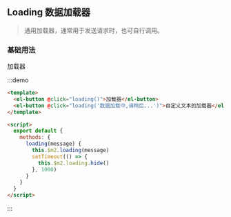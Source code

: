 ## Loading 数据加载器
> 通用加载器，通常用于发送请求时，也可自行调用。

### 基础用法

加载器

:::demo
```html
<template>
  <el-button @click="loading()">加载器</el-button>
  <el-button @click="loading('数据加载中,请稍后...')">自定义文本的加载器</el-button>
</template>

<script>
  export default {
    methods: {
      loading(message) {
        this.$m2.loading(message)
        setTimeout(() => {
          this.$m2.loading.hide()
        }, 1000)
      }
    }
  }
</script>
```
:::
